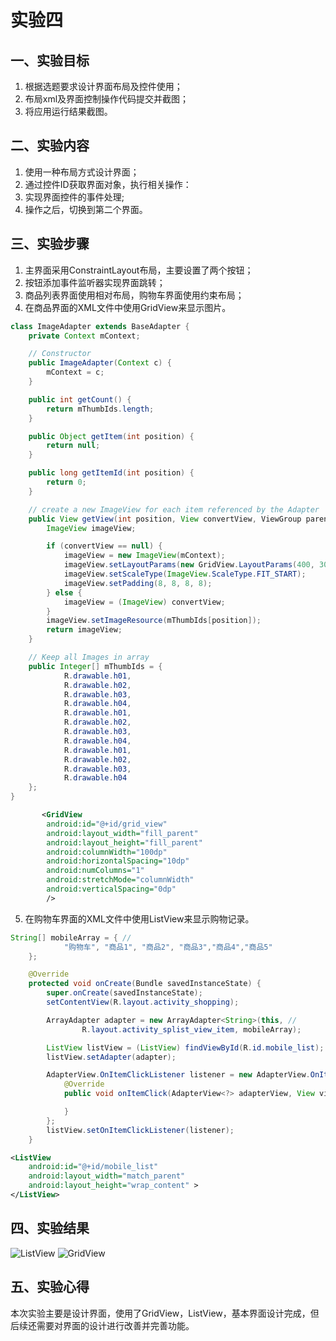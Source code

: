 # 实验四
## 一、实验目标
1. 根据选题要求设计界面布局及控件使用；
2. 布局xml及界面控制操作代码提交并截图；
3. 将应用运行结果截图。

## 二、实验内容
1. 使用一种布局方式设计界面；
2. 通过控件ID获取界面对象，执行相关操作：
3. 实现界面控件的事件处理;
4. 操作之后，切换到第二个界面。

## 三、实验步骤
1. 主界面采用ConstraintLayout布局，主要设置了两个按钮；
2. 按钮添加事件监听器实现界面跳转；
3. 商品列表界面使用相对布局，购物车界面使用约束布局；
4. 在商品界面的XML文件中使用GridView来显示图片。
```java
class ImageAdapter extends BaseAdapter {
    private Context mContext;

    // Constructor
    public ImageAdapter(Context c) {
        mContext = c;
    }

    public int getCount() {
        return mThumbIds.length;
    }

    public Object getItem(int position) {
        return null;
    }

    public long getItemId(int position) {
        return 0;
    }

    // create a new ImageView for each item referenced by the Adapter
    public View getView(int position, View convertView, ViewGroup parent) {
        ImageView imageView;

        if (convertView == null) {
            imageView = new ImageView(mContext);
            imageView.setLayoutParams(new GridView.LayoutParams(400, 300));
            imageView.setScaleType(ImageView.ScaleType.FIT_START);
            imageView.setPadding(8, 8, 8, 8);
        } else {
            imageView = (ImageView) convertView;
        }
        imageView.setImageResource(mThumbIds[position]);
        return imageView;
    }

    // Keep all Images in array
    public Integer[] mThumbIds = {
            R.drawable.h01,
            R.drawable.h02,
            R.drawable.h03,
            R.drawable.h04,
            R.drawable.h01,
            R.drawable.h02,
            R.drawable.h03,
            R.drawable.h04,
            R.drawable.h01,
            R.drawable.h02,
            R.drawable.h03,
            R.drawable.h04
    };
}
```
```xml
       <GridView
        android:id="@+id/grid_view"
        android:layout_width="fill_parent"
        android:layout_height="fill_parent"
        android:columnWidth="100dp"
        android:horizontalSpacing="10dp"
        android:numColumns="1"
        android:stretchMode="columnWidth"
        android:verticalSpacing="0dp"
        />
```
5. 在购物车界面的XML文件中使用ListView来显示购物记录。
```java
String[] mobileArray = { //
            "购物车", "商品1", "商品2", "商品3","商品4","商品5"
    };

    @Override
    protected void onCreate(Bundle savedInstanceState) {
        super.onCreate(savedInstanceState);
        setContentView(R.layout.activity_shopping);

        ArrayAdapter adapter = new ArrayAdapter<String>(this, //
                R.layout.activity_splist_view_item, mobileArray);

        ListView listView = (ListView) findViewById(R.id.mobile_list);
        listView.setAdapter(adapter);

        AdapterView.OnItemClickListener listener = new AdapterView.OnItemClickListener() {
            @Override
            public void onItemClick(AdapterView<?> adapterView, View view, int i, long l) {

            }
        };
        listView.setOnItemClickListener(listener);
    }
```
```xml
<ListView
    android:id="@+id/mobile_list"
    android:layout_width="match_parent"
    android:layout_height="wrap_content" >
</ListView>
```

## 四、实验结果
![ListView](https://github.com/czj-105/android-labs-2020/blob/master/students/net1814080903105/lab4_2.jpg)
![GridView](https://github.com/czj-105/android-labs-2020/blob/master/students/net1814080903105/lab4_3.jpg)

## 五、实验心得
本次实验主要是设计界面，使用了GridView，ListView，基本界面设计完成，但后续还需要对界面的设计进行改善并完善功能。
